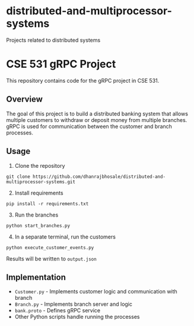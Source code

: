 # distributed-and-multiprocessor-systems
Projects related to distributed systems

# CSE 531 gRPC Project

This repository contains code for the gRPC project in CSE 531. 

## Overview

The goal of this project is to build a distributed banking system that allows multiple customers to withdraw or deposit money from multiple branches. gRPC is used for communication between the customer and branch processes.

## Usage

1. Clone the repository

```
git clone https://github.com/dhanrajbhosale/distributed-and-multiprocessor-systems.git
```

2. Install requirements

```
pip install -r requirements.txt 
```

3. Run the branches

```
python start_branches.py
```

4. In a separate terminal, run the customers

```
python execute_customer_events.py
```

Results will be written to `output.json`

## Implementation

- `Customer.py` - Implements customer logic and communication with branch
- `Branch.py` - Implements branch server and logic
- `bank.proto` - Defines gRPC service 
- Other Python scripts handle running the processes